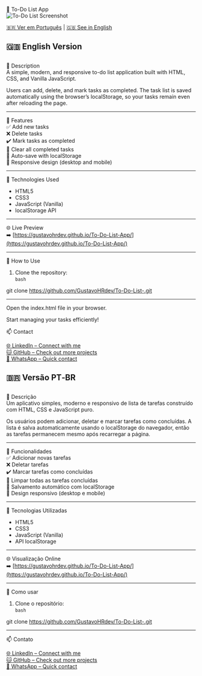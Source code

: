 📝 To-Do List App  
![To-Do List Screenshot](image/print-projeto.png)

[🇧🇷 Ver em Português](#versao-pt-br) | [🇬🇧 See in English](#english-version)

## 🇬🇧 English Version
<a name="english-version"></a>
---

📍 Description  
A simple, modern, and responsive to-do list application built with HTML, CSS, and Vanilla JavaScript.

Users can add, delete, and mark tasks as completed. The task list is saved automatically using the browser’s localStorage, so your tasks remain even after reloading the page.

---

🎯 Features  
✅ Add new tasks  
❌ Delete tasks  
✔️ Mark tasks as completed  
🧼 Clear all completed tasks  
💾 Auto-save with localStorage  
📱 Responsive design (desktop and mobile)

---

🧰 Technologies Used  
- HTML5  
- CSS3  
- JavaScript (Vanilla)  
- localStorage API

---

🌐 Live Preview  
➡️ [https://gustavohrdev.github.io/To-Do-List-App/](https://gustavohrdev.github.io/To-Do-List-App/)

---

🚀 How to Use  
1. Clone the repository:  
```bash```

git clone https://github.com/GustavoHRdev/To-Do-List-.git

---


Open the index.html file in your browser.

Start managing your tasks efficiently!

📫 Contact

[🌐 LinkedIn – Connect with me](https://www.linkedin.com/in/gustavohrdev)  
[🐱 GitHub – Check out more projects](https://github.com/GustavoHRdev)  
[📱 WhatsApp – Quick contact](https://wa.me/5543996448129) 


## 🇧🇷 Versão PT‑BR
<a name="versao-pt-br"></a>
---

📍 Descrição  
Um aplicativo simples, moderno e responsivo de lista de tarefas construído com HTML, CSS e JavaScript puro.

Os usuários podem adicionar, deletar e marcar tarefas como concluídas. A lista é salva automaticamente usando o localStorage do navegador, então as tarefas permanecem mesmo após recarregar a página.

---

🎯 Funcionalidades  
✅ Adicionar novas tarefas  
❌ Deletar tarefas  
✔️ Marcar tarefas como concluídas  
🧼 Limpar todas as tarefas concluídas  
💾 Salvamento automático com localStorage  
📱 Design responsivo (desktop e mobile)

---

🧰 Tecnologias Utilizadas  
- HTML5  
- CSS3  
- JavaScript (Vanilla)  
- API localStorage

---

🌐 Visualização Online  
➡️ [https://gustavohrdev.github.io/To-Do-List-App/](https://gustavohrdev.github.io/To-Do-List-App/)

---

🚀 Como usar  
1. Clone o repositório:  
```bash```

git clone https://github.com/GustavoHRdev/To-Do-List-.git

---

📫 Contato

[🌐 LinkedIn – Connect with me](https://www.linkedin.com/in/gustavohrdev)  
[🐱 GitHub – Check out more projects](https://github.com/GustavoHRdev)  
[📱 WhatsApp – Quick contact](https://wa.me/5543996448129)

